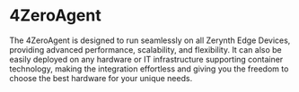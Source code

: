 # 4ZeroAgent

The 4ZeroAgent is designed to run seamlessly on all Zerynth Edge Devices, providing advanced performance, scalability, and flexibility.
It can also be easily deployed on any hardware or IT infrastructure supporting container technology, making the integration effortless and giving you the freedom to choose the best hardware for your unique needs.

